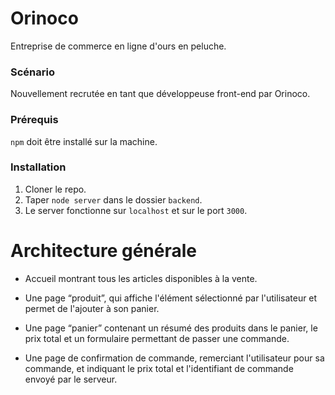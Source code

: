 # Orinoco #

Entreprise de commerce en ligne d'ours en peluche.

### Scénario ###
Nouvellement recrutée en tant que développeuse front-end par Orinoco.

### Prérequis ###

`npm` doit être installé sur la machine.

### Installation ###

1. Cloner le repo. 
2. Taper `node server` dans le dossier `backend`. 
3. Le server fonctionne sur `localhost` et sur le port `3000`.


# Architecture générale

* Accueil montrant tous les articles disponibles à la vente.

* Une page “produit”, qui affiche l'élément sélectionné par l'utilisateur et permet de l'ajouter à son panier.

* Une page “panier” contenant un résumé des produits dans le panier, le prix total et un formulaire permettant de passer une commande.

* Une page de confirmation de commande, remerciant l'utilisateur pour sa
commande, et indiquant le prix total et l'identifiant de commande envoyé
par le serveur.
